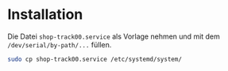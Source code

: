 # Installation

Die Datei `shop-track00.service` als Vorlage nehmen und mit dem `/dev/serial/by-path/...` füllen.

```bash
sudo cp shop-track00.service /etc/systemd/system/
```



